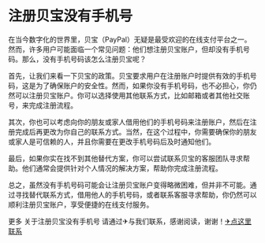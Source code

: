 # 注册贝宝没有手机号

在当今数字化的世界里，贝宝（PayPal）无疑是最受欢迎的在线支付平台之一。然而，许多用户可能面临一个常见问题：他们想注册贝宝账户，但却没有手机号码。那么，没有手机号码该怎么注册贝宝呢？

首先，让我们来看一下贝宝的政策。贝宝要求用户在注册账户时提供有效的手机号码，这是为了确保账户的安全性。然而，如果你没有手机号码，也不必担心，你仍然可以注册贝宝账户。你可以选择使用其他联系方式，比如邮箱或者其他社交账号，来完成注册流程。

其次，你也可以考虑向你的朋友或家人借用他们的手机号码来注册账户，然后在注册完成后再更改为你自己的联系方式。当然，在这个过程中，你需要确保你的朋友或家人是可信赖的人，并且你需要在更改手机号码后及时通知他们。

最后，如果你实在找不到其他替代方案，你可以尝试联系贝宝的客服团队寻求帮助。他们通常会提供针对个人情况的解决方案，帮助你完成注册流程。

总之，虽然没有手机号码可能会让注册贝宝账户变得略微困难，但并非不可能。通过寻找替代联系方式，借用他人的手机号码，或者联系客服寻求帮助，你仍然可以顺利注册贝宝账户，享受便捷的在线支付服务。

更多 关于注册贝宝没有手机号 请通过✈与我们联系，感谢阅读，谢谢！[✈点这里联系](https://ads.k02.cc)